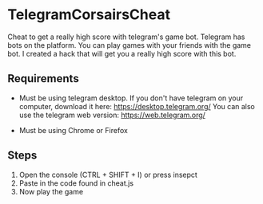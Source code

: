# TelegramCorsairsCheat
Cheat to get a really high score with telegram's game bot. Telegram has bots on the platform. You can play games with your friends with the game bot. I created a hack that will get you a really high score with this bot.

## Requirements
- Must be using telegram desktop. If you don't have telegram on your computer, download it here: https://desktop.telegram.org/
You can also use the telegram web version: https://web.telegram.org/

- Must be using Chrome or Firefox


## Steps
1. Open the console (CTRL + SHIFT + I) or press insepct
2. Paste in the code found in cheat.js
3. Now play the game
